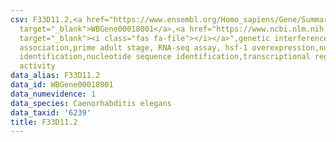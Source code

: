 ```yaml
---
csv: F33D11.2,<a href="https://www.ensembl.org/Homo_sapiens/Gene/Summary?db=core;g=WBGene00018001"
  target="_blank">WBGene00018001</a>,<a href="https://www.ncbi.nlm.nih.gov/pubmed/30894454"
  target="_blank"><i class="fas fa-file"></i></a>",genetic interference,functional
  association,prime adult stage, RNA-seq assay, hsf-1 overexpression,nucleotide sequence
  identification,nucleotide sequence identification,transcriptional regulation,up-regulates
  activity
data_alias: F33D11.2
data_id: WBGene00018001
data_numevidence: 1
data_species: Caenorhabditis elegans
data_taxid: '6239'
title: F33D11.2
---
```

